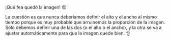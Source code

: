 ¡Qué fea quedó la imagen! :worried:

La cuestión es que nunca deberíamos definir el alto y el ancho al mismo tiempo porque es muy probable que arruinemos la proporción de la imagen. Sólo debemos definir una de las dos (o el alto o el ancho), y la otra se va a ajustar automáticamente para que la imagen quede bien. :ok_hand: